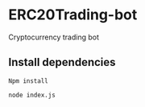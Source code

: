 # ERC20Trading-bot
Cryptocurrency trading bot

## Install dependencies

``Npm install``

``node index.js``
